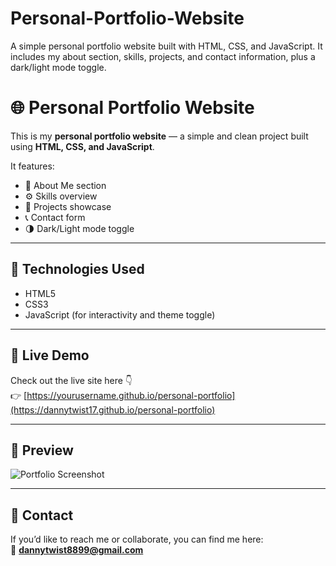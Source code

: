 # Personal-Portfolio-Website
A simple personal portfolio website built with HTML, CSS, and JavaScript. It includes my about section, skills, projects, and contact information, plus a dark/light mode toggle.
# 🌐 Personal Portfolio Website

This is my **personal portfolio website** — a simple and clean project built using **HTML, CSS, and JavaScript**.

It features:
- 🧍 About Me section  
- ⚙️ Skills overview  
- 💼 Projects showcase  
- 📞 Contact form  
- 🌗 Dark/Light mode toggle  

---

## 🧠 Technologies Used
- HTML5  
- CSS3  
- JavaScript (for interactivity and theme toggle)

---

## 🚀 Live Demo
Check out the live site here 👇  
👉 [https://yourusername.github.io/personal-portfolio](https://dannytwist17.github.io/personal-portfolio)

---

## 📸 Preview
![Portfolio Screenshot](screenshot.png)

---

## 📩 Contact
If you’d like to reach me or collaborate, you can find me here:  
📧 **dannytwist8899@gmail.com**
